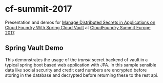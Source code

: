 # cf-summit-2017
Presentation and demos for 
[Manage Distributed Secrets in Applications on Cloud Foundry With Spring Cloud Vault](https://cfeu17.sched.com/event/Bity) at 
[CloudFoundry Summit Europe 2017](https://www.cloudfoundry.org/event/europe-2017).

## Spring Vault Demo

This demonstrates the usage of the _transit_ secret backend of vault in a typical spring boot based web application with JPA.
In this sample sensible data like social security and credit card numbers are encrypted before storing in the database and
decrypted before returning these to the rest api.


